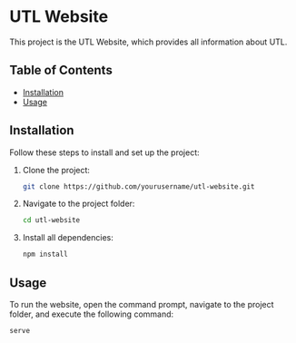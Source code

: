 # UTL Website

This project is the UTL Website, which provides all information about UTL.

## Table of Contents

- [Installation](#installation)
- [Usage](#usage)

## Installation

Follow these steps to install and set up the project:

1. Clone the project:
   ```bash
   git clone https://github.com/yourusername/utl-website.git
   ```

2. Navigate to the project folder:
   ```bash
   cd utl-website
   ```

3. Install all dependencies:
   ```bash
   npm install
   ```

## Usage

To run the website, open the command prompt, navigate to the project folder, and execute the following command: 

```bash
serve
```

